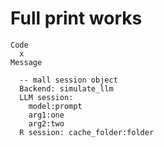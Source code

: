 # Full print works

    Code
      x
    Message
      
      -- mall session object 
      Backend: simulate_llm
      LLM session:
        model:prompt
        arg1:one
        arg2:two
      R session: cache_folder:folder

